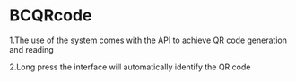 # BCQRcode

1.The use of the system comes with the API to achieve QR code generation and reading





2.Long press the interface will automatically identify the QR code
